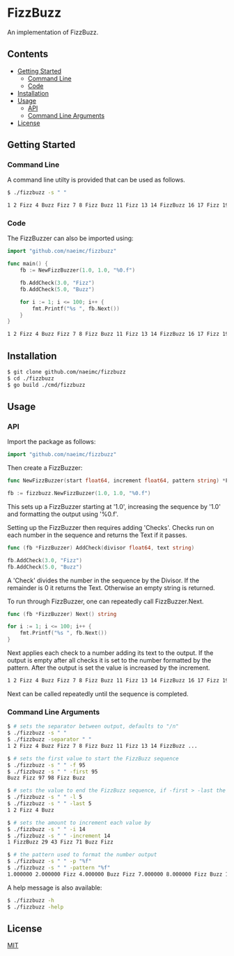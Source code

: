 # FizzBuzz
An implementation of FizzBuzz.

## Contents
 - [Getting Started](#getting-started)
    - [Command Line](#command-line)
    - [Code](#code)
 - [Installation](#installation)
 - [Usage](#usage)
    - [API](#api)
    - [Command Line Arguments](#command-line-arguments)
 - [License](#license)

## Getting Started
### Command Line
A command line utilty is provided that can be used as follows.
```bash
$ ./fizzbuzz -s " "
```
```bash
1 2 Fizz 4 Buzz Fizz 7 8 Fizz Buzz 11 Fizz 13 14 FizzBuzz 16 17 Fizz 19 Buzz Fizz 22 23 Fizz Buzz 26 Fizz 28 29 FizzBuzz 31 32 Fizz 34 Buzz Fizz 37 38 Fizz Buzz 41 Fizz 43 44 FizzBuzz 46 47 Fizz 49 Buzz Fizz 52 53 Fizz Buzz 56 Fizz 58 59 FizzBuzz 61 62 Fizz 64 Buzz Fizz 67 68 Fizz Buzz 71 Fizz 73 74 FizzBuzz 76 77 Fizz 79 Buzz Fizz 82 83 Fizz Buzz 86 Fizz 88 89 FizzBuzz 91 92 Fizz 94 Buzz Fizz 97 98 Fizz Buzz
```

### Code
The FizzBuzzer can also be imported using:
```go
import "github.com/naeimc/fizzbuzz"

func main() {
    fb := NewFizzBuzzer(1.0, 1.0, "%0.f")

    fb.AddCheck(3.0, "Fizz")
    fb.AddCheck(5.0, "Buzz")

    for i := 1; i <= 100; i++ {
        fmt.Printf("%s ", fb.Next())
    }
}
```
```bash
1 2 Fizz 4 Buzz Fizz 7 8 Fizz Buzz 11 Fizz 13 14 FizzBuzz 16 17 Fizz 19 Buzz Fizz 22 23 Fizz Buzz 26 Fizz 28 29 FizzBuzz 31 32 Fizz 34 Buzz Fizz 37 38 Fizz Buzz 41 Fizz 43 44 FizzBuzz 46 47 Fizz 49 Buzz Fizz 52 53 Fizz Buzz 56 Fizz 58 59 FizzBuzz 61 62 Fizz 64 Buzz Fizz 67 68 Fizz Buzz 71 Fizz 73 74 FizzBuzz 76 77 Fizz 79 Buzz Fizz 82 83 Fizz Buzz 86 Fizz 88 89 FizzBuzz 91 92 Fizz 94 Buzz Fizz 97 98 Fizz Buzz
```

## Installation
```bash
$ git clone github.com/naeimc/fizzbuzz
$ cd ./fizzbuzz
$ go build ./cmd/fizzbuzz
```

## Usage
### API
Import the package as follows:
```go
import "github.com/naeimc/fizzbuzz"
```

Then create a FizzBuzzer:
```go
func NewFizzBuzzer(start float64, increment float64, pattern string) *FizzBuzzer
```
```go
fb := fizzbuzz.NewFizzBuzzer(1.0, 1.0, "%0.f")
```
This sets up a FizzBuzzer starting at '1.0', increasing the sequence by '1.0' and formatting the output using '%0.f'.

Setting up the FizzBuzzer then requires adding 'Checks'. Checks run on each number in the sequence and returns the Text if it passes.
```go
func (fb *FizzBuzzer) AddCheck(divisor float64, text string)
```
```go
fb.AddCheck(3.0, "Fizz")
fb.AddCheck(5.0, "Buzz")
```
A 'Check' divides the number in the sequence by the Divisor. If the remainder is 0 it returns the Text. Otherwise an empty string is returned.

To run through FizzBuzzer, one can repeatedly call FizzBuzzer.Next.
```go
func (fb *FizzBuzzer) Next() string
```
```go
for i := 1; i <= 100; i++ {
	fmt.Printf("%s ", fb.Next())
}
```
Next applies each check to a number adding its text to the output. If the output is empty after all checks it is set to the number formatted by the pattern. After the output is set the value is increased by the increment.

```bash
1 2 Fizz 4 Buzz Fizz 7 8 Fizz Buzz 11 Fizz 13 14 FizzBuzz 16 17 Fizz 19 Buzz Fizz 22 23 Fizz Buzz 26 Fizz 28 29 FizzBuzz 31 32 Fizz 34 Buzz Fizz 37 38 Fizz Buzz 41 Fizz 43 44 FizzBuzz 46 47 Fizz 49 Buzz Fizz 52 53 Fizz Buzz 56 Fizz 58 59 FizzBuzz 61 62 Fizz 64 Buzz Fizz 67 68 Fizz Buzz 71 Fizz 73 74 FizzBuzz 76 77 Fizz 79 Buzz Fizz 82 83 Fizz Buzz 86 Fizz 88 89 FizzBuzz 91 92 Fizz 94 Buzz Fizz 97 98 Fizz Buzz
```
Next can be called repeatedly until the sequence is completed.

### Command Line Arguments
```bash
$ # sets the separator between output, defaults to "/n"
$ ./fizzbuzz -s " "
$ ./fizzbuzz -separator " "
1 2 Fizz 4 Buzz Fizz 7 8 Fizz Buzz 11 Fizz 13 14 FizzBuzz ...

$ # sets the first value to start the FizzBuzz sequence
$ ./fizzbuzz -s " " -f 95
$ ./fizzbuzz -s " " -first 95
Buzz Fizz 97 98 Fizz Buzz

$ # sets the value to end the FizzBuzz sequence, if -first > -last the last value will be set to first
$ ./fizzbuzz -s " " -l 5
$ ./fizzbuzz -s " " -last 5
1 2 Fizz 4 Buzz

$ # sets the amount to increment each value by
$ ./fizzbuzz -s " " -i 14
$ ./fizzbuzz -s " " -increment 14
1 FizzBuzz 29 43 Fizz 71 Buzz Fizz

$ # the pattern used to format the number output
$ ./fizzbuzz -s " " -p "%f"
$ ./fizzbuzz -s " " -pattern "%f"
1.000000 2.000000 Fizz 4.000000 Buzz Fizz 7.000000 8.000000 Fizz Buzz 11.000000 Fizz 13.000000 14.000000 FizzBuzz ...
```

A help message is also available:
```bash
$ ./fizzbuzz -h
$ ./fizzbuzz -help
```

## License
[MIT](LICENSE)